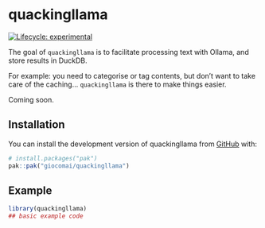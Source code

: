 
<!-- README.md is generated from README.Rmd. Please edit that file -->

# quackingllama

<!-- badges: start -->

[![Lifecycle:
experimental](https://img.shields.io/badge/lifecycle-experimental-orange.svg)](https://lifecycle.r-lib.org/articles/stages.html#experimental)
<!-- badges: end -->

The goal of `quackingllama` is to facilitate processing text with
Ollama, and store results in DuckDB.

For example: you need to categorise or tag contents, but don’t want to
take care of the caching… `quackingllama` is there to make things
easier.

Coming soon.

## Installation

You can install the development version of quackingllama from
[GitHub](https://github.com/) with:

``` r
# install.packages("pak")
pak::pak("giocomai/quackingllama")
```

## Example

``` r
library(quackingllama)
## basic example code
```
